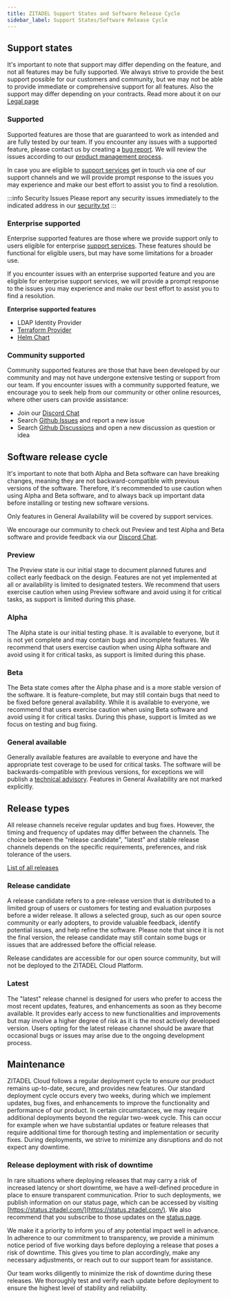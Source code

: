 ```yaml
---
title: ZITADEL Support States and Software Release Cycle
sidebar_label: Support States/Software Release Cycle
---
```


## Support states

It's important to note that support may differ depending on the feature, and not all features may be fully supported.
We always strive to provide the best support possible for our customers and community,
but we may not be able to provide immediate or comprehensive support for all features.
Also the support may differ depending on your contracts. Read more about it on our [Legal page](/docs/legal)

### Supported

Supported features are those that are guaranteed to work as intended and are fully tested by our team.
If you encounter any issues with a supported feature, please contact us by creating a [bug report](https://github.com/Tualua/zitadel-ldapfix/issues/new/choose).
We will review the issues according to our [product management process](https://github.com/Tualua/zitadel-ldapfix/blob/main/CONTRIBUTING.md#product-management).

In case you are eligible to [support services](/docs/legal/service-description/support-services) get in touch via one of our support channels and we will provide prompt response to the issues you may experience and make our best effort to assist you to find a resolution.

:::info Security Issues
Please report any security issues immediately to the indicated address in our [security.txt](https://zitadel.com/.well-known/security.txt)
:::

### Enterprise supported

Enterprise supported features are those where we provide support only to users eligible for enterprise [support services](/docs/legal/service-description/support-services).
These features should be functional for eligible users, but may have some limitations for a broader use.

If you encounter issues with an enterprise supported feature and you are eligible for enterprise support services, we will provide a prompt response to the issues you may experience and make our best effort to assist you to find a resolution.

**Enterprise supported features**

- LDAP Identity Provider
- [Terraform Provider](https://github.com/zitadel/terraform-provider-zitadel)
- [Helm Chart](https://github.com/zitadel/zitadel-charts)

### Community supported

Community supported features are those that have been developed by our community and may not have undergone extensive testing or support from our team.
If you encounter issues with a community supported feature, we encourage you to seek help from our community or other online resources, where other users can provide assistance:

- Join our [Discord Chat](https://zitadel.com/chat)
- Search [Github Issues](https://github.com/search?q=org%3Azitadel+&type=issues) and report a new issue
- Search [Github Discussions](https://github.com/search?q=org%3Azitadel+&type=discussions) and open a new discussion as question or idea

## Software release cycle

It's important to note that both Alpha and Beta software can have breaking changes, meaning they are not backward-compatible with previous versions of the software.
Therefore, it's recommended to use caution when using Alpha and Beta software, and to always back up important data before installing or testing new software versions.

Only features in General Availability will be covered by support services.

We encourage our community to check out Preview and test Alpha and Beta software and provide feedback via our [Discord Chat](https://zitadel.com/chat).

### Preview

The Preview state is our initial stage to document planned futures and collect early feedback on the design.
Features are not yet implemented at all or availability is limited to designated testers.
We recommend that users exercise caution when using Preview software and avoid using it for critical tasks, as support is limited during this phase.

### Alpha

The Alpha state is our initial testing phase.
It is available to everyone, but it is not yet complete and may contain bugs and incomplete features.
We recommend that users exercise caution when using Alpha software and avoid using it for critical tasks, as support is limited during this phase.

### Beta

The Beta state comes after the Alpha phase and is a more stable version of the software.
It is feature-complete, but may still contain bugs that need to be fixed before general availability.
While it is available to everyone, we recommend that users exercise caution when using Beta software and avoid using it for critical tasks.
During this phase, support is limited as we focus on testing and bug fixing.

### General available

Generally available features are available to everyone and have the appropriate test coverage to be used for critical tasks.
The software will be backwards-compatible with previous versions, for exceptions we will publish a [technical advisory](/docs/support/technical_advisory).
Features in General Availability are not marked explicitly.

## Release types

All release channels receive regular updates and bug fixes.
However, the timing and frequency of updates may differ between the channels.
The choice between the "release candidate", "latest" and stable release channels depends on the specific requirements, preferences, and risk tolerance of the users.

[List of all releases](https://github.com/Tualua/zitadel-ldapfix/releases)

### Release candidate

A release candidate refers to a pre-release version that is distributed to a limited group of users or customers for testing and evaluation purposes before a wider release.
It allows a selected group, such as our open source community or early adopters, to provide valuable feedback, identify potential issues, and help refine the software.
Please note that since it is not the final version, the release candidate may still contain some bugs or issues that are addressed before the official release.

Release candidates are accessible for our open source community, but will not be deployed to the ZITADEL Cloud Platform.

### Latest

The "latest" release channel is designed for users who prefer to access the most recent updates, features, and enhancements as soon as they become available.
It provides early access to new functionalities and improvements but may involve a higher degree of risk as it is the most actively developed version.
Users opting for the latest release channel should be aware that occasional bugs or issues may arise due to the ongoing development process.

## Maintenance

ZITADEL Cloud follows a regular deployment cycle to ensure our product remains up-to-date, secure, and provides new features.
Our standard deployment cycle occurs every two weeks, during which we implement updates, bug fixes, and enhancements to improve the functionality and performance of our product.
In certain circumstances, we may require additional deployments beyond the regular two-week cycle.
This can occur for example when we have substantial updates or feature releases that require additional time for thorough testing and implementation or security fixes.
During deployments, we strive to minimize any disruptions and do not expect any downtime.

### Release deployment with risk of downtime

In rare situations where deploying releases that may  carry a risk of increased latency or short downtime, we have a well-defined procedure in place to ensure transparent communication.
Prior to such deployments, we publish information on our status page, which can be accessed by visiting [https://status.zitadel.com/](https://status.zitadel.com/).
We also recommend that you subscribe to those updates on the [status page](https://status.zitadel.com/).

We make it a priority to inform you of any potential impact well in advance.
In adherence to our commitment to transparency, we provide a minimum notice period of five working days before deploying a release that poses a risk of downtime.
This gives you time to plan accordingly, make any necessary adjustments, or reach out to our support team for assistance.

Our team works diligently to minimize the risk of downtime during these releases. We thoroughly test and verify each update before deployment to ensure the highest level of stability and reliability.
